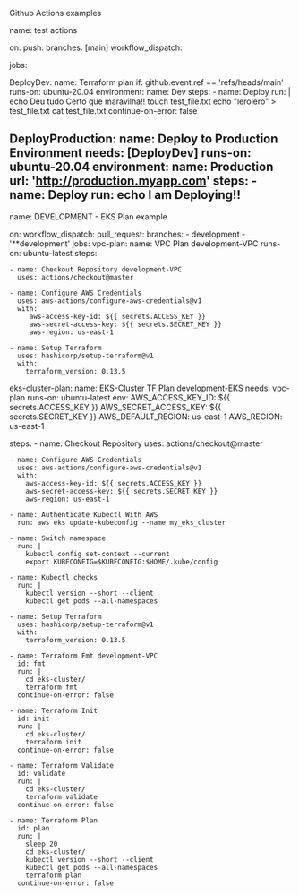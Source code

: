 Github Actions examples


name: test actions

on: 
  push:
    branches: [main]
  workflow_dispatch:

jobs:

  DeployDev: 
    name: Terraform plan
    if: github.event.ref == 'refs/heads/main'
    runs-on: ubuntu-20.04
    environment:
      name: Dev
    steps:
      - name: Deploy
        run: |
          echo Deu tudo Certo que maravilha!!
          touch test_file.txt
          echo "lerolero" > test_file.txt
          cat test_file.txt
        continue-on-error: false
  
  DeployProduction: 
    name: Deploy to Production Environment
    needs: [DeployDev]
    runs-on: ubuntu-20.04
    environment:
      name: Production
      url: 'http://production.myapp.com'
    steps:
      - name: Deploy
        run: echo I am Deploying!!
--------------
name: DEVELOPMENT - EKS Plan example

on:
  workflow_dispatch:
  pull_request:
    branches:
      - development
      - '**development'
jobs:
  vpc-plan:
    name: VPC Plan development-VPC
    runs-on: ubuntu-latest
    steps:

    - name: Checkout Repository development-VPC
      uses: actions/checkout@master

    - name: Configure AWS Credentials
      uses: aws-actions/configure-aws-credentials@v1
      with:
         aws-access-key-id: ${{ secrets.ACCESS_KEY }}
         aws-secret-access-key: ${{ secrets.SECRET_KEY }}
         aws-region: us-east-1

    - name: Setup Terraform
      uses: hashicorp/setup-terraform@v1
      with:
        terraform_version: 0.13.5

  eks-cluster-plan:
    name: EKS-Cluster TF Plan development-EKS
    needs: vpc-plan
    runs-on: ubuntu-latest
    env:
      AWS_ACCESS_KEY_ID: ${{ secrets.ACCESS_KEY }}
      AWS_SECRET_ACCESS_KEY: ${{ secrets.SECRET_KEY }}
      AWS_DEFAULT_REGION: us-east-1
      AWS_REGION: us-east-1
   
   steps:
    - name: Checkout Repository
      uses: actions/checkout@master

    - name: Configure AWS Credentials
      uses: aws-actions/configure-aws-credentials@v1
      with:
        aws-access-key-id: ${{ secrets.ACCESS_KEY }}
        aws-secret-access-key: ${{ secrets.SECRET_KEY }}
        aws-region: us-east-1
        
    - name: Authenticate Kubectl With AWS
      run: aws eks update-kubeconfig --name my_eks_cluster
    
    - name: Switch namespace
      run: |
        kubectl config set-context --current
        export KUBECONFIG=$KUBECONFIG:$HOME/.kube/config
    
    - name: Kubectl checks
      run: |
        kubectl version --short --client
        kubectl get pods --all-namespaces
    
    - name: Setup Terraform
      uses: hashicorp/setup-terraform@v1
      with:
        terraform_version: 0.13.5

    - name: Terraform Fmt development-VPC
      id: fmt
      run: |
        cd eks-cluster/
        terraform fmt
      continue-on-error: false

    - name: Terraform Init
      id: init
      run: |
        cd eks-cluster/
        terraform init
      continue-on-error: false

    - name: Terraform Validate
      id: validate
      run: |
        cd eks-cluster/
        terraform validate
      continue-on-error: false

    - name: Terraform Plan
      id: plan
      run: |
        sleep 20
        cd eks-cluster/
        kubectl version --short --client
        kubectl get pods --all-namespaces
        terraform plan
      continue-on-error: false




